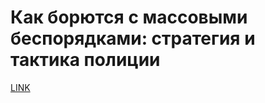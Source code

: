 # Как борются с массовыми беспорядками: стратегия и тактика полиции



[LINK](https://varlamov.ru/2461279.html)